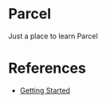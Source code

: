 # Parcel
Just a place to learn Parcel

# References
- [Getting Started](https://parceljs.org/getting_started.html)
